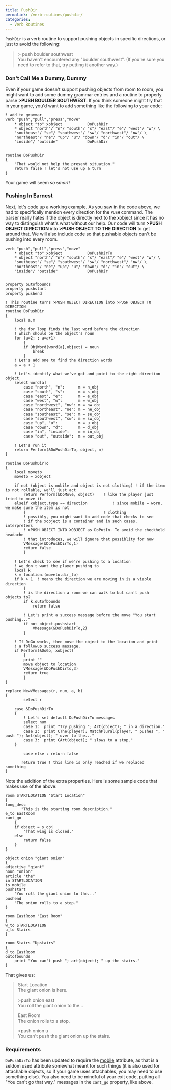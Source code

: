 ```yaml
---
title: PushDir
permalink: /verb-routines/pushdir/
categories: 
  - Verb Routines
---
```


`PushDir` is a verb routine to support pushing objects in specific
directions, or just to avoid the following:

>&gt; push boulder southwest  
>You haven't encountered any "boulder southwest". (If you're sure you
>need to refer to that, try putting it another way.)


### Don't Call Me a Dummy, Dummy

Even if your game doesn't support pushing objects from room to room, you
might want to add some dummy grammar entries and a routine to properly
parse **&gt;PUSH BOULDER SOUTHWEST**. If you think someone might try
that in your game, you'd want to add something like the following to
your code:

    ! add to grammar
    verb "push","pull","press","move"
        * object "to" xobject           DoPushDir
        * object "north"/ "n"/ "south"/ "s"/ "east"/ "e"/ "west"/ "w"/ \
        "southeast"/ "se"/ "southwest"/ "sw"/ "northwest"/ "nw"/ \
        "northeast"/ "ne"/ "up"/ "u"/ "down"/ "d"/ "in"/ "out"/ \
        "inside"/ "outside"             DoPushDir


    routine DoPushDir
    {
        "That would not help the present situation."
        return false ! let's not use up a turn
    }

Your game will seem *so smart*!

### Pushing In Earnest

Next, let's code up a working example. As you saw in the code above, we
had to specifically mention every direction for the `PUSH` command. The
parser really hates if the object is directly next to the xobject since
it has no way to distinguish what's what without our help. Our code will
turn **&gt;PUSH OBJECT DIRECTION** into **&gt;PUSH OBJECT TO THE
DIRECTION** to get around that. We will also include code so that
pushable objects can't be pushing into every room.

    verb "push","pull","press","move"
        * object "to" xobject           DoPushDirTo
        * object "north"/ "n"/ "south"/ "s"/ "east"/ "e"/ "west"/ "w"/ \
        "southeast"/ "se"/ "southwest"/ "sw"/ "northwest"/ "nw"/ \
        "northeast"/ "ne"/ "up"/ "u"/ "down"/ "d"/ "in"/ "out"/ \
        "inside"/ "outside"             DoPushDir


    property outofbounds
    property pushstart
    property pushend

    ! This routine turns >PUSH OBJECT DIRECTION into >PUSH OBJECT TO DIRECTION
    routine DoPushDir
    {
        local a,m

        ! the for loop finds the last word before the direction
        ! which should be the object's noun
        for (a=2; ; a=a+1)
            {
            if ObjWord(word[a],object) = noun
                break
            }
        ! Let's add one to find the direction words
        a = a + 1

        ! Let's identify what we've got and point to the right direction object
        select word[a]
            case "north", "n":      m = n_obj
            case "south", "s":      m = s_obj
            case "east", "e":       m = e_obj
            case "west", "w":       m = w_obj
            case "northwest", "nw": m = nw_obj
            case "northeast", "ne": m = ne_obj
            case "southeast", "se": m = se_obj
            case "southwest", "sw": m = sw_obj
            case "up", "u":         m = u_obj
            case "down", "d":       m = d_obj
            case "in", "inside":    m = in_obj
            case "out", "outside":  m = out_obj

        ! Let's run it
        return Perform(&DoPushDirTo, object, m)
    }

    routine DoPushDirTo
    {
        local moveto
        moveto = xobject

        if not (object is mobile and object is not clothing) ! if the item is not rollable, we'll just act
            return Perform(&DoMove, object)    ! like the player just tried to move it.
        elseif xobject.type ~= direction           ! since mobile = worn, we make sure the item is not
            {                                  ! clothing
            ! possibly, you might want to add code that checks to see
            ! if the xobject is a container and in such cases, interpreters
            ! >PUSH OBJECT INTO XOBJECT as DoPutIn. To avoid the checkheld headache
            ! that introduces, we will ignore that possiblity for now
            VMessage(&DoPushDirTo,1)
            return false
            }

        ! Let's check to see if we're pushing to a location
        ! we don't want the player pushing to
        local k
        k = location.(moveto.dir_to)
        if k > 1  ! means the direction we are moving in is a viable direction
            {
            ! is the direction a room we can walk to but can't push objects to?
            if k.outofbounds
                return false

            ! Let's print a success message before the move "You start pushing..."
            if not object.pushstart
                VMessage(&DoPushDirTo,2)
            }

        ! If DoGo works, then move the object to the location and print
        ! a followup success message.
        if Perform(&DoGo, xobject)
            {
            print ""
            move object to location
            VMessage(&DoPushDirto,3)
            return true
            }
    }

    replace NewVMessages(r, num, a, b)
    {
            select r

        case &DoPushDirTo
        {
            ! Let's set default DoPushDirTo messages
            select num
            case 1:  print "Try pushing "; Art(object); " in a direction."
            case 2:  print CThe(player); MatchPlural(player, " pushes ", " push "); Art(object); " over to the..."
            case 3:  print CArt(object); " slows to a stop."
        }

            case else : return false

           return true ! this line is only reached if we replaced something
    }

Note the addition of the extra properties. Here is some sample code that
makes use of the above:

    room STARTLOCATION "Start Location"
    {
    long_desc
           "This is the starting room description."
    e_to EastRoom
    cant_go
        {
        if object = s_obj
            "That wing is closed."
        else
            return false
        }
    }

    object onion "giant onion"
    {
    adjective "giant"
    noun "onion"
    article "the"
    in STARTLOCATION
    is mobile
    pushstart
        "You roll the giant onion to the..."
    pushend
        "The onion rolls to a stop."
    }

    room EastRoom "East Room"
    {
    w_to STARTLOCATION
    u_to Stairs
    }

    room Stairs "Upstairs"
    {
    d_to EastRoom
    outofbounds
        print "You can't push "; art(object); " up the stairs."
    }

That gives us:

>Start Location  
>The giant onion is here.
>
>&gt;push onion east  
>You roll the giant onion to the...
>
>East Room  
>The onion rolls to a stop.
>
>&gt;push onion u  
>You can't push the giant onion up the stairs.

### Requirements

`DoPushDirTo` has been updated to require the
[mobile](/attributes/) attribute, as that is a seldom used
attribute somewhat meant for such things (it is also used for attachable
objects, so if your game uses attachables, you may need to use something
else). You also need to be mindful of your exit code, putting all "You
can't go that way." messages in the `cant_go` property, like above.
